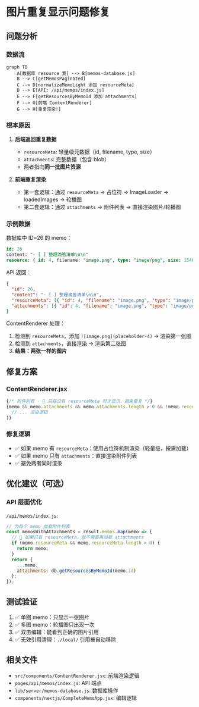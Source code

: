 # 图片重复显示问题修复

## 问题分析

### 数据流

```mermaid
graph TD
    A[数据库 resource 表] --> B[memos-database.js]
    B --> C[getMemosPaginated]
    C --> D[normalizeMemoLight 添加 resourceMeta]
    D --> E[API: /api/memos/index.js]
    E --> F[getResourcesByMemoId 添加 attachments]
    F --> G[前端 ContentRenderer]
    G --> H[重复渲染!]
```

### 根本原因

1. **后端返回重复数据**
   - `resourceMeta`: 轻量级元数据（id, filename, type, size）
   - `attachments`: 完整数据（包含 blob）
   - 两者指向**同一批图片资源**

2. **前端重复渲染**
   - 第一套逻辑：通过 `resourceMeta` → 占位符 → ImageLoader → loadedImages → 轮播图
   - 第二套逻辑：通过 `attachments` → 附件列表 → 直接渲染图片/轮播图

### 示例数据

数据库中 ID=26 的 memo：
```sql
id: 26
content: "- [ ] 整理滴答清单\n\n"
resource: { id: 4, filename: "image.png", type: "image/png", size: 154839 }
```

API 返回：
```json
{
  "id": 26,
  "content": "- [ ] 整理滴答清单\n\n",
  "resourceMeta": [{ "id": 4, "filename": "image.png", "type": "image/png" }],
  "attachments": [{ "id": 4, "filename": "image.png", "type": "image/png", "blob": "..." }]
}
```

ContentRenderer 处理：
1. 检测到 `resourceMeta`，添加 `![image.png](placeholder-4)` → 渲染第一张图
2. 检测到 `attachments`，直接渲染 → 渲染第二张图
3. **结果：两张一样的图片**

## 修复方案

### ContentRenderer.jsx

```javascript
{/* 附件列表 - 🚀 只在没有 resourceMeta 时才显示，避免重复 */}
{memo && memo.attachments && memo.attachments.length > 0 && !memo.resourceMeta && (
  // ... 渲染逻辑
)}
```

### 修复逻辑

- ✅ 如果 memo 有 `resourceMeta`：使用占位符机制渲染（轻量级，按需加载）
- ✅ 如果 memo 只有 `attachments`：直接渲染附件列表
- ✅ 避免两者同时渲染

## 优化建议（可选）

### API 层面优化

`/api/memos/index.js`:
```javascript
// 为每个 memo 加载附件列表
const memosWithAttachments = result.memos.map(memo => {
  // 🚀 如果已有 resourceMeta，就不需要再加载 attachments
  if (memo.resourceMeta && memo.resourceMeta.length > 0) {
    return memo;
  }
  return {
    ...memo,
    attachments: db.getResourcesByMemoId(memo.id)
  };
});
```

## 测试验证

1. ✅ 单图 memo：只显示一张图片
2. ✅ 多图 memo：轮播图只出现一次
3. ✅ 双击编辑：能看到正确的图片引用
4. ✅ 无效引用清理：`./local/` 引用被自动移除

## 相关文件

- `src/components/ContentRenderer.jsx`: 前端渲染逻辑
- `pages/api/memos/index.js`: API 端点
- `lib/server/memos-database.js`: 数据库操作
- `components/nextjs/CompleteMemoApp.jsx`: 编辑逻辑

